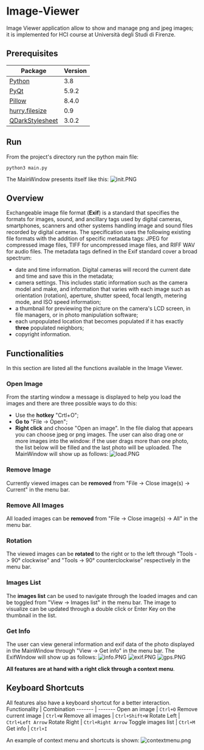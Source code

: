 # Image-Viewer
Image Viewer application allow to show and manage png and jpeg images; it is implemented for HCI course at Università degli Studi di Firenze.

## Prerequisites
Package | Version
------- | -------
[Python](https://www.python.org) | 3.8
[PyQt](https://www.riverbankcomputing.com/software/pyqt/download5) | 5.9.2
[Pillow](http://pillow.readthedocs.io/en/latest/index.html) | 8.4.0
[hurry.filesize](https://pypi.org/project/hurry.filesize) | 0.9
[QDarkStylesheet](https://pypi.org/project/QDarkStyle) | 3.0.2

## Run
From the project's directory run the python main file:
```
python3 main.py
```

The MainWindow presents itself like this:
![init.PNG](screen/init.PNG)

## Overview
Exchangeable image file format (**Exif**) is a standard that specifies the formats for images, sound, and ancillary tags used by digital cameras, smartphones, scanners and other systems handling image and sound files recorded by digital cameras. 
The specification uses the following existing file formats with the addition of specific metadata tags: JPEG for compressed image files, TIFF for uncompressed image files, and RIFF WAV for audio files.
The metadata tags defined in the Exif standard cover a broad spectrum:
 - date and time information. Digital cameras will record the current date and time and save this in the metadata;
 - camera settings. This includes static information such as the camera model and make, and information that varies with each image such as orientation (rotation), aperture, shutter speed, focal length, metering mode, and ISO speed information;
 - a thumbnail for previewing the picture on the camera's LCD screen, in file managers, or in photo manipulation software;
 - each unpopulated location that becomes populated if it has exactly **three** populated neighbors;
 - copyright information.

## Functionalities
In this section are listed all the functions available in the Image Viewer.

### Open Image
From the starting window a message is displayed to help you load the images and there are three possible ways to do this:
* Use the **hotkey** "Crtl+O";
* **Go to** "File -> Open";
* **Right click** and choose "Open an image".
In the file dialog that appears you can choose jpeg or png images.
The user can also drag one or more images into the window: if the user drags more than one photo, the list below will be filled and the last photo will be uploaded.
The MainWindow will show up as follows:
![load.PNG](screen/load.PNG)

### Remove Image
Currently viewed images can be **removed** from "File -> Close image(s) -> Current" in the menu bar.

### Remove All Images
All loaded images can be **removed** from "File -> Close image(s) -> All" in the menu bar.

### Rotation
The viewed images can be **rotated** to the right or to the left through "Tools -> 90° clockwise" and "Tools -> 90° counterclockwise" respectively in the menu bar.

### Images List
The **images list** can be used to navigate through the loaded images and can be toggled from "View -> Images list" in the menu bar.
The image to visualize can be updated through a double click or Enter Key on the thumbnail in the list.

### Get Info
The user can view general information and exif data of the photo displayed in the MainWindow through "View -> Get info" in the menu bar.
The ExifWindow will show up as follows:
![info.PNG](screen/info.PNG)
![exif.PNG](screen/exif.PNG)
![gps.PNG](screen/gps.PNG)

**All features are at hand with a right click through a context menu**.

## Keyboard Shortcuts
All features also have a keyboard shortcut for a better interaction.
Functionality | Combination
------- | -------
Open an image | `Ctrl+O`
Remove current image | `Ctrl+W`
Remove all images | `Ctrl+Shift+W`
Rotate Left | `Ctrl+Left Arrow`
Rotate Right | `Ctrl+Right Arrow`
Toggle images list | `Ctrl+M`
Get info | `Ctrl+I`

An example of context menu and shortcuts is shown:
![contextmenu.png](screen/contextmenu.png)

